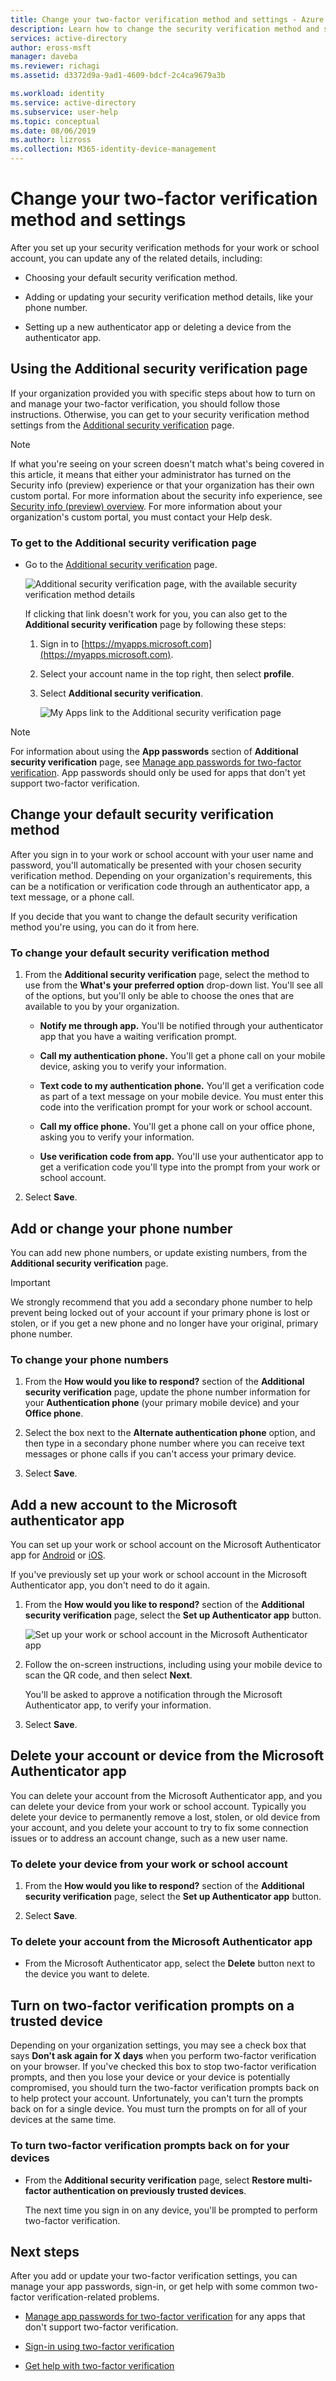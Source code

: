 ```yaml
---
title: Change your two-factor verification method and settings - Azure AD
description: Learn how to change the security verification method and settings for your work or school account, from the Additional security verification page.
services: active-directory
author: eross-msft
manager: daveba
ms.reviewer: richagi
ms.assetid: d3372d9a-9ad1-4609-bdcf-2c4ca9679a3b

ms.workload: identity
ms.service: active-directory
ms.subservice: user-help
ms.topic: conceptual
ms.date: 08/06/2019
ms.author: lizross
ms.collection: M365-identity-device-management
---
```


# Change your two-factor verification method and settings

After you set up your security verification methods for your work or school account, you can update any of the related details, including:

- Choosing your default security verification method.

- Adding or updating your security verification method details, like your phone number.

- Setting up a new authenticator app or deleting a device from the authenticator app.

## Using the Additional security verification page

If your organization provided you with specific steps about how to turn on and manage your two-factor verification, you should follow those instructions. Otherwise, you can get to your security verification method settings from the [Additional security verification](https://account.activedirectory.windowsazure.com/proofup.aspx?proofup=1) page.

>[!Note]
>If what you're seeing on your screen doesn't match what's being covered in this article, it means that either your administrator has turned on the Security info (preview) experience or that your organization has their own custom portal. For more information about the security info experience, see [Security info (preview) overview](user-help-security-info-overview.md). For more information about your organization's custom portal, you must contact your Help desk.

### To get to the Additional security verification page

- Go to the [Additional security verification](https://account.activedirectory.windowsazure.com/proofup.aspx?proofup=1) page.

    ![Additional security verification page, with the available security verification method details](./media/multi-factor-authentication-end-user-manage-settings/mfa-security-verification-page.png)

    If clicking that link doesn't work for you, you can also get to the **Additional security verification** page by following these steps:

    1. Sign in to [https://myapps.microsoft.com](https://myapps.microsoft.com).

    2. Select your account name in the top right, then select **profile**.

    3. Select **Additional security verification**.  

        ![My Apps link to the Additional security verification page](./media/multi-factor-authentication-end-user-manage-settings/mfa-myapps-link.png)

>[!Note]
>For information about using the **App passwords** section of **Additional security verification** page, see [Manage app passwords for two-factor verification](multi-factor-authentication-end-user-app-passwords.md). App passwords should only be used for apps that don't yet support two-factor verification.

## Change your default security verification method

After you sign in to your work or school account with your user name and password, you'll automatically be presented with your chosen security verification method. Depending on your organization's requirements, this can be a notification or verification code through an authenticator app, a text message, or a phone call.

If you decide that you want to change the default security verification method you're using, you can do it from here.

### To change your default security verification method

1. From the **Additional security verification** page, select the method to use from the **What's your preferred option** drop-down list. You'll see all of the options, but you'll only be able to choose the ones that are available to you by your organization.

    - **Notify me through app.** You'll be notified through your authenticator app that you have a waiting verification prompt.

    - **Call my authentication phone.** You'll get a phone call on your mobile device, asking you to verify your information.

    - **Text code to my authentication phone.** You'll get a verification code as part of a text message on your mobile device. You must enter this code into the verification prompt for your work or school account.

    - **Call my office phone.** You'll get a phone call on your office phone, asking you to verify your information.

    - **Use verification code from app.** You'll use your authenticator app to get a verification code you'll type into the prompt from your work or school account.

2. Select **Save**.

## Add or change your phone number

You can add new phone numbers, or update existing numbers, from the **Additional security verification** page.

>[!Important]
>We strongly recommend that you add a secondary phone number to help prevent being locked out of your account if your primary phone is lost or stolen, or if you get a new phone and no longer have your original, primary phone number.

### To change your phone numbers

1. From the **How would you like to respond?** section of the **Additional security verification** page, update the phone number information for your **Authentication phone** (your primary mobile device) and your **Office phone**.

2. Select the box next to the **Alternate authentication phone** option, and then type in a secondary phone number where you can receive text messages or phone calls if you can't access your primary device.

3. Select **Save**.

## Add a new account to the Microsoft authenticator app

You can set up your work or school account on the Microsoft Authenticator app for [Android](https://play.google.com/store/apps/details?id=com.azure.authenticator) or [iOS](https://apps.apple.com/app/microsoft-authenticator/id983156458).

If you've previously set up your work or school account in the Microsoft Authenticator app, you don't need to do it again.

1. From the **How would you like to respond?** section of the **Additional security verification** page, select the **Set up Authenticator app** button.

    ![Set up your work or school account in the Microsoft Authenticator app](./media/multi-factor-authentication-end-user-manage-settings/mfa-security-verification-page-auth-app.png)

2. Follow the on-screen instructions, including using your mobile device to scan the QR code, and then select **Next**.

    You'll be asked to approve a notification through the Microsoft Authenticator app, to verify your information.

3. Select **Save**.

## Delete your account or device from the Microsoft Authenticator app

You can delete your account from the Microsoft Authenticator app, and you can delete your device from your work or school account. Typically you delete your device to permanently remove a lost, stolen, or old device from your account, and you delete your account to try to fix some connection issues or to address an account change, such as a new user name.

### To delete your device from your work or school account

1. From the **How would you like to respond?** section of the **Additional security verification** page, select the **Set up Authenticator app** button.

2. Select **Save**.

### To delete your account from the Microsoft Authenticator app

- From the Microsoft Authenticator app, select the **Delete** button next to the device you want to delete.

## Turn on two-factor verification prompts on a trusted device

Depending on your organization settings, you may see a check box that says **Don't ask again for X days** when you perform two-factor verification on your browser. If you've checked this box to stop two-factor verification prompts, and then you lose your device or your device is potentially compromised, you should turn the two-factor verification prompts back on to help protect your account. Unfortunately, you can't turn the prompts back on for a single device. You must turn the prompts on for all of your devices at the same time.

### To turn two-factor verification prompts back on for your devices

- From the **Additional security verification** page, select **Restore multi-factor authentication on previously trusted devices**.

    The next time you sign in on any device, you'll be prompted to perform two-factor verification.

## Next steps

After you add or update your two-factor verification settings, you can manage your app passwords, sign-in, or get help with some common two-factor verification-related problems.

- [Manage app passwords for two-factor verification](multi-factor-authentication-end-user-app-passwords.md) for any apps that don't support two-factor verification.

- [Sign-in using two-factor verification](multi-factor-authentication-end-user-signin.md)

- [Get help with two-factor verification](multi-factor-authentication-end-user-troubleshoot.md)
